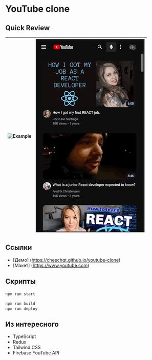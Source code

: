# YouTube clone

## Quick Review

| ![Example](https://github.com/cheechqt/youtube-clone/blob/main/assets/deskExa.gif "Desktop example") | ![Example](https://github.com/cheechqt/youtube-clone/blob/main/assets/mobileExa.gif "Mobile Example") |
| ---------------------------------------------------------------------------------------------------- | ----------------------------------------------------------------------------------------------------- |

## Ссылки

- [Демо] (https://cheechqt.github.io/youtube-clone)
- [Макет] (https://www.youtube.com)

## Скрипты

```
npm run start
```

```
npm run build
npm run deploy
```

## Из интересного

- TypeScript
- Redux
- Tailwind CSS
- Firebase YouTube API
